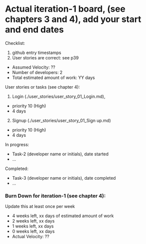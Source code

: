 # Actual iteration-1 board, (see chapters 3 and 4), add your start and end dates 

Checklist: 
1. github entry timestamps
2. User stories are correct: see p39

* Assumed Velocity: ?? 
* Number of developers: 2
* Total estimated amount of work: YY days

User stories or tasks (see chapter 4):
1. Login (./user_stories/user_story_01_Login.md), 
- priority 10 (High)
- 4 days

2. Signup (./user_stories/user_story_01_Sign up.md)
- priority 10 (High)
- 4 days

In progress:
* Task-2 (developer name or initials), date started
* ...

Completed:
* Task-3 (developer name or initials), date completed
* ...

### Burn Down for iteration-1 (see chapter 4):
Update this at least once per week
* 4 weeks left, xx days of estimated amount of work 
* 2 weeks left, xx days
* 1 weeks left, xx days
* 0 weeks left, xx days
* Actual Velocity: ?? 